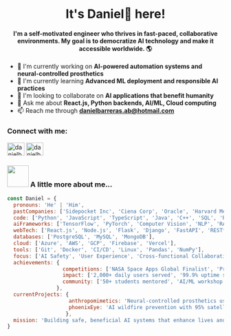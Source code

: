 <h1 align="center">It's Daniel🗿 here!</h1>
<h4 align="center">I'm a self-motivated engineer who thrives in fast-paced, collaborative environments. My goal is to democratize AI technology and make it accessible worldwide. 🌎</h4>

- 🔭 I'm currently working on **AI-powered automation systems and neural-controlled prosthetics**
- 🌱 I'm currently learning **Advanced ML deployment and responsible AI practices**
- 🤝 I'm looking to collaborate on **AI applications that benefit humanity**
- 💬 Ask me about **React.js, Python backends, AI/ML, Cloud computing**
- 📫 Reach me through **danielbarreras.ab@hotmail.com**

<h3 align="left">Connect with me:</h3>
<p align="left">
<a href="https://linkedin.com/in/danielbrmz" target="blank"><img align="center" src="https://raw.githubusercontent.com/rahuldkjain/github-profile-readme-generator/master/src/images/icons/Social/linked-in-alt.svg" alt="danielbrmz" height="30" width="40" /></a>
<a href="https://www.leetcode.com/danielbrmz" target="blank"><img align="center" src="https://raw.githubusercontent.com/rahuldkjain/github-profile-readme-generator/master/src/images/icons/Social/leet-code.svg" alt="danielbrmz" height="30" width="40" /></a>
</p>

### <img src="https://i.pinimg.com/originals/27/b2/16/27b216fa373d75906c2b8b51661d8b13.gif" width="50"> A little more about me...  

```javascript
const Daniel = {
  pronouns: 'He' | 'Him',
  pastCompanies: ['Sidepocket Inc', 'Ciena Corp', 'Oracle', 'Harvard Medical School', 'Boston Childrens Hospital'],
  code: ['Python', 'JavaScript', 'TypeScript', 'Java', 'C++', 'SQL', 'Rust'],
  aiFrameworks: ['TensorFlow', 'PyTorch', 'Computer Vision', 'NLP', 'RAG Models'],
  webTech: ['React.js', 'Node.js', 'Flask', 'Django', 'FastAPI', 'RESTful APIs'],
  databases: ['PostgreSQL', 'MySQL', 'MongoDB'],
  cloud: ['Azure', 'AWS', 'GCP', 'Firebase', 'Vercel'],
  tools: ['Git', 'Docker', 'CI/CD', 'Linux', 'Pandas', 'NumPy'],
  focus: ['AI Safety', 'User Experience', 'Cross-functional Collaboration', 'Product Development'],
  achievements: {
                  competitions: ['NASA Space Apps Global Finalist', 'Prototypes for Humanity 2024 Finalist'],
                  impact: ['2,000+ daily users served', '99.9% uptime systems', 'SOC 2 compliance'],
                  community: ['50+ students mentored', 'AI/ML workshop leader', 'Algorithms Club Board']
                },
  currentProjects: {
                    anthropomimetics: 'Neural-controlled prosthetics using EEG + RAG models',
                    phoenixEye: 'AI wildfire prevention with 95% satellite image accuracy'
                   },
  mission: 'Building safe, beneficial AI systems that enhance lives and solve global challenges through responsible deployment and inclusive access.'
}
```
